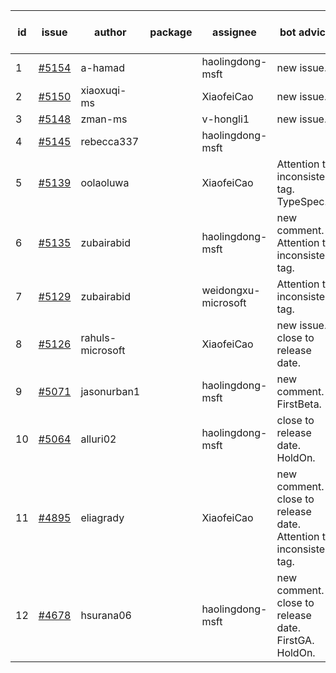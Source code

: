 | id | issue | author | package | assignee | bot advice | created date of issue | target release date | date from target |
| ------ | ------ | ------ | ------ | ------ | ------ | ------ | ------ | :-----: |
| 1 | [#5154](https://github.com/Azure/sdk-release-request/issues/5154) | a-hamad |  | haolingdong-msft | new issue. | 04-24 | 05-24 |  |
| 2 | [#5150](https://github.com/Azure/sdk-release-request/issues/5150) | xiaoxuqi-ms |  | XiaofeiCao | new issue. | 04-24 | 05-24 |  |
| 3 | [#5148](https://github.com/Azure/sdk-release-request/issues/5148) | zman-ms |  | v-hongli1 | new issue. | 04-24 | 05-24 |  |
| 4 | [#5145](https://github.com/Azure/sdk-release-request/issues/5145) | rebecca337 |  | haolingdong-msft |  | 04-23 | 05-24 |  |
| 5 | [#5139](https://github.com/Azure/sdk-release-request/issues/5139) | oolaoluwa |  | XiaofeiCao | Attention to inconsistent tag. TypeSpec. | 04-16 | 05-24 |  |
| 6 | [#5135](https://github.com/Azure/sdk-release-request/issues/5135) | zubairabid |  | haolingdong-msft | new comment. Attention to inconsistent tag. | 04-12 | 05-24 |  |
| 7 | [#5129](https://github.com/Azure/sdk-release-request/issues/5129) | zubairabid |  | weidongxu-microsoft | Attention to inconsistent tag. | 04-12 | 05-24 |  |
| 8 | [#5126](https://github.com/Azure/sdk-release-request/issues/5126) | rahuls-microsoft |  | XiaofeiCao | new issue. close to release date. | 04-11 | 04-26 | 1 |
| 9 | [#5071](https://github.com/Azure/sdk-release-request/issues/5071) | jasonurban1 |  | haolingdong-msft | new comment. FirstBeta. | 03-22 | 05-24 |  |
| 10 | [#5064](https://github.com/Azure/sdk-release-request/issues/5064) | alluri02 |  | haolingdong-msft | close to release date. HoldOn. | 03-20 | 04-26 | 1 |
| 11 | [#4895](https://github.com/Azure/sdk-release-request/issues/4895) | eliagrady |  | XiaofeiCao | new comment. close to release date. Attention to inconsistent tag. | 01-18 | 04-26 | 1 |
| 12 | [#4678](https://github.com/Azure/sdk-release-request/issues/4678) | hsurana06 |  | haolingdong-msft | new comment. close to release date. FirstGA. HoldOn. | 10-23 | 04-26 | 1 |
